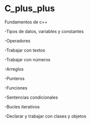# C_plus_plus
Fundamentos de c++

-Tipos de datos, variables y constantes

-Operadores

-Trabajar con textos

-Trabajar con números

-Arreglos

-Punteros

-Funciones

-Sentencias condicionales

-Bucles iterativos

-Declarar y trabajar con clases y objetos
